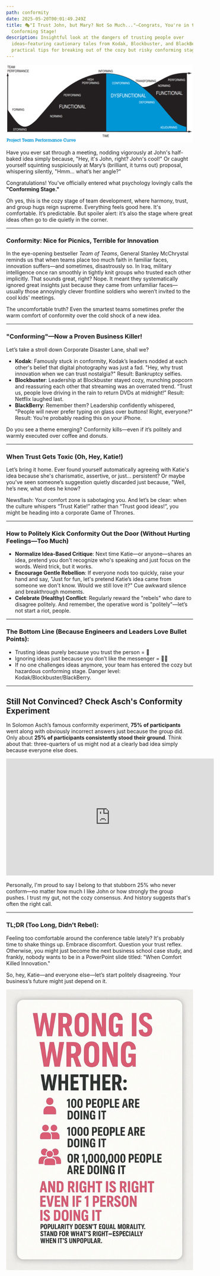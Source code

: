 ```yaml
---
path: conformity
date: 2025-05-20T00:01:49.249Z
title: 🎭"I Trust John, but Mary? Not So Much..."—Congrats, You're in the
  Conforming Stage!
description: Insightful look at the dangers of trusting people over
  ideas—featuring cautionary tales from Kodak, Blockbuster, and BlackBerry, and
  practical tips for breaking out of the cozy but risky conforming stage.
---
```

![](../assets/edisonsprojectteamperformancecurve.png)

Have you ever sat through a meeting, nodding vigorously at John's half-baked idea simply because, "Hey, it's John, right? John's cool!" Or caught yourself squinting suspiciously at Mary’s (brilliant, it turns out) proposal, whispering silently, "Hmm... what’s her angle?"

Congratulations! You've officially entered what psychology lovingly calls the **"Conforming Stage."**

Oh yes, this is the cozy stage of team development, where harmony, trust, and group hugs reign supreme. Everything feels good here. It's comfortable. It’s predictable. But spoiler alert: it’s also the stage where great ideas often go to die quietly in the corner.

- - -

### Conformity: Nice for Picnics, Terrible for Innovation

In the eye-opening bestseller *Team of Teams*, General Stanley McChrystal reminds us that when teams place too much faith in familiar faces, innovation suffers—and sometimes, disastrously so. In Iraq, military intelligence once ran smoothly in tightly knit groups who trusted each other implicitly. That sounds great, right? Nope. It meant they systematically ignored great insights just because they came from unfamiliar faces—usually those annoyingly clever frontline soldiers who weren’t invited to the cool kids' meetings.

The uncomfortable truth? Even the smartest teams sometimes prefer the warm comfort of conformity over the cold shock of a new idea.

- - -

### "Conforming"—Now a Proven Business Killer!

Let’s take a stroll down Corporate Disaster Lane, shall we?

* **Kodak**: Famously stuck in conformity, Kodak’s leaders nodded at each other's belief that digital photography was just a fad. "Hey, why trust innovation when we can trust nostalgia?" Result: Bankruptcy selfies.
* **Blockbuster**: Leadership at Blockbuster stayed cozy, munching popcorn and reassuring each other that streaming was an overrated trend. “Trust us, people love driving in the rain to return DVDs at midnight!” Result: Netflix laughed last.
* **BlackBerry**: Remember them? Leadership confidently whispered, "People will never prefer typing on glass over buttons! Right, everyone?" Result: You’re probably reading this on your iPhone.

Do you see a theme emerging? Conformity kills—even if it’s politely and warmly executed over coffee and donuts.

- - -

### When Trust Gets Toxic (Oh, Hey, Katie!)

Let’s bring it home. Ever found yourself automatically agreeing with Katie's idea because she's charismatic, assertive, or just... persistent? Or maybe you've seen someone’s suggestion quietly discarded just because, "Well, he’s new, what does he know? 

Newsflash: Your comfort zone is sabotaging you. And let’s be clear: when the culture whispers “Trust Katie!” rather than “Trust good ideas!”, you might be heading into a corporate Game of Thrones. 

- - -

### How to Politely Kick Conformity Out the Door (Without Hurting Feelings—Too Much)

* **Normalize Idea-Based Critique**: Next time  Katie—or anyone—shares an idea, pretend you don't recognize who's speaking and just focus on the words. Weird trick, but it works.
* **Encourage Gentle Rebellion**: If everyone nods too quickly, raise your hand and say, "Just for fun, let's pretend  Katie’s idea came from someone we don't know. Would we still love it?" Cue awkward silence and breakthrough moments.
* **Celebrate (Healthy) Conflict**: Regularly reward the "rebels" who dare to disagree politely. And remember, the operative word is "politely"—let’s not start a riot, people.

- - -

### The Bottom Line (Because Engineers and Leaders Love Bullet Points):

* Trusting ideas purely because you trust the person = 🚩
* Ignoring ideas just because you don’t like the messenger = 🚩🚩
* If no one challenges ideas anymore, your team has entered the cozy but hazardous conforming stage. Danger level: Kodak/Blockbuster/BlackBerry.

- - -

## Still Not Convinced? Check Asch's Conformity Experiment

In Solomon Asch’s famous conformity experiment, **75% of participants** went along with obviously incorrect answers just because the group did. Only about **25% of participants consistently stood their ground**. Think about that: three-quarters of us might nod at a clearly bad idea simply because everyone else does.

<iframe width="560" height="315" src="https://www.youtube.com/embed/_IUlV5KI5B0?si=eoJqL5-bLpD702Um" title="YouTube video player" frameborder="0" allow="accelerometer; autoplay; clipboard-write; encrypted-media; gyroscope; picture-in-picture; web-share" referrerpolicy="strict-origin-when-cross-origin" allowfullscreen></iframe>

Personally, I'm proud to say I belong to that stubborn 25% who never conform—no matter how much I like John or how strongly the group pushes. I trust my gut, not the cozy consensus. And history suggests that's often the right call.

- - -

### TL;DR (Too Long, Didn't Rebel):

Feeling too comfortable around the conference table lately? It's probably time to shake things up. Embrace discomfort. Question your trust reflex. Otherwise, you might just become the next business school case study, and frankly, nobody wants to be in a PowerPoint slide titled: "When Comfort Killed Innovation."

So, hey, Katie—and everyone else—let’s start politely disagreeing. Your business’s future might just depend on it.

![](../assets/1747722010169.jpg)
